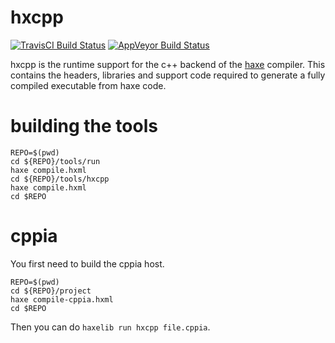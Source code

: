 # hxcpp

[![TravisCI Build Status](https://travis-ci.org/HaxeFoundation/hxcpp.svg?branch=master)](https://travis-ci.org/HaxeFoundation/hxcpp)
[![AppVeyor Build Status](https://ci.appveyor.com/api/projects/status/github/HaxeFoundation/hxcpp?branch=master&svg=true)](https://ci.appveyor.com/project/HaxeFoundation/hxcpp)

hxcpp is the runtime support for the c++ backend of the [haxe](http://haxe.org/) compiler. This contains the headers, libraries and support code required to generate a fully compiled executable from haxe code.


# building the tools

```
REPO=$(pwd)
cd ${REPO}/tools/run
haxe compile.hxml
cd ${REPO}/tools/hxcpp
haxe compile.hxml
cd $REPO
```

# cppia

You first need to build the cppia host.

```
REPO=$(pwd)
cd ${REPO}/project
haxe compile-cppia.hxml
cd $REPO
```

Then you can do `haxelib run hxcpp file.cppia`.
